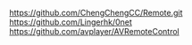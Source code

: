 https://github.com/ChengChengCC/Remote.git
https://github.com/Lingerhk/0net
https://github.com/avplayer/AVRemoteControl
